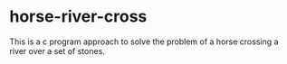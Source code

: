 # horse-river-cross
This is a c program approach to solve the problem of a horse crossing a river over a set of stones.
